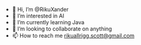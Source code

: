 - 👋 Hi, I’m @RikuXander
- 👀 I’m interested in AI
- 🌱 I’m currently learning Java
- 💞️ I’m looking to collaborate on anything
- 📫 How to reach me rikuallrigg.scott@gmail.com

<!---
RikuXander/RikuXander is a ✨ special ✨ repository because its `README.md` (this file) appears on your GitHub profile.
You can click the Preview link to take a look at your changes.
--->

